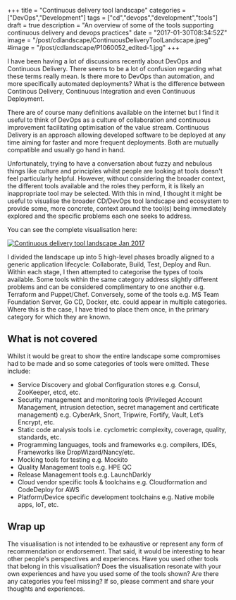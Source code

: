 +++
title = "Continuous delivery tool landscape"
categories = ["DevOps","Development"]
tags = ["cd","devops","development","tools"]
draft = true
description = "An overview of some of the tools supporting continuous delivery and devops practices"
date = "2017-01-30T08:34:52Z"
image = "/post/cdlandscape/ContinuousDeliveryToolLandscape.jpeg"
#image = "/post/cdlandscape/P1060052_edited-1.jpg"
+++

I have been having a lot of discussions recently about DevOps and Continuous Delivery.  There seems to be a lot of confusion regarding what these terms really mean.  Is there more to DevOps than automation, and more specifically automated deployments?  What is the difference between Continous Delivery, Continuous Integration and even Continuous Deployment.

There are of course many definitions available on the internet but I find it useful to think of DevOps as a culture of collaboration and continuous improvement facilitating optimisation of the value stream.  Continuous Delivery is an approach allowing developed software to be deployed at any time aiming for faster and more frequent deployments. Both are mutually compatible and usually go hand in hand.

Unfortunately, trying to have a conversation about fuzzy and nebulous things like culture and principles whilst people are looking at tools doesn't feel particularly helpful.  However, without considering the broader context, the different tools available and the roles they perform, it is likely an inappropriate tool may be selected. With this in mind, I thought it might be useful to visualise the broader CD/DevOps tool landscape and ecosystem to provide some, more concrete, context around the tool(s) being immediately explored and the specific problems each one seeks to address.  

You can see the complete visualisation here: 

<a href="/post/cdlandscape/ContinuousDeliveryToolLandscape.jpeg">
	<img src="/post/cdlandscape/ContinuousDeliveryToolLandscape.jpeg" alt="Continuous delivery tool landscape Jan 2017">
</a>

I divided the landscape up into 5 high-level phases broadly aligned to a generic application lifecycle: Collaborate, Build, Test, Deploy and Run.  Within each stage, I then attempted to categorise the types of tools available.  Some tools within the same category address slightly different problems and can be considered complimentary to one another e.g. Terraform and Puppet/Chef.  Conversely, some of the tools e.g. MS Team Foundation Server, Go CD, Docker, etc. could appear in multiple categories.  Where this is the case, I have tried to place them once, in the primary category for which they are known.  

## What is not covered

Whilst it would be great to show the entire landscape some compromises had to be made and so some categories of tools were omitted.  These include:

- Service Discovery and global Configuration stores e.g. Consul, ZooKeeper, etcd, etc.
- Security management and monitoring tools (Privileged Account Management, intrusion detection, secret management and certificate management) e.g. CyberArk, Snort, Tripwire, Fortify, Vault, Let’s Encrypt, etc.
- Static code analysis tools i.e. cyclometric complexity, coverage, quality, standards, etc.
- Programming languages, tools and frameworks e.g. compilers, IDEs, Frameworks like DropWizard/Nancy/etc.
- Mocking tools for testing e.g. Mockito
- Quality Management tools e.g. HPE QC
- Release Management tools e.g. LaunchDarkly
- Cloud vendor specific tools & toolchains e.g. Cloudformation and CodeDeploy for AWS
- Platform/Device specific development toolchains e.g. Native mobile apps, IoT, etc.

## Wrap up

The visualisation is not intended to be exhaustive or represent any form of recommendation or endorsement.  That said, it would be interesting to hear other people's perspectives and experiences.  Have you used other tools that belong in this visualisation?  Does the visualisation resonate with your own experiences and have you used some of the tools shown?  Are there any categories you feel missing?  If so, please comment and share your thoughts and experiences. 